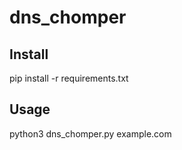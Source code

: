# dns_chomper
## Install
pip install -r requirements.txt
## Usage
python3 dns_chomper.py example.com
